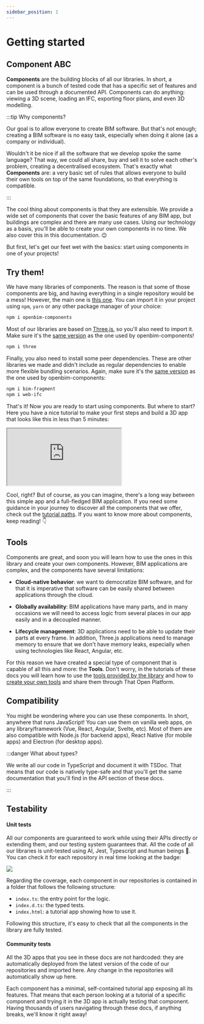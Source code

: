 ```yaml
---
sidebar_position: 1
---
```


# Getting started

## Component ABC

**Components** are the building blocks of all our libraries. In short, a component is a bunch of tested code that has a 
specific set of features and can be used through a documented API. Components can do anything: viewing a 3D scene,
loading an IFC, exporting floor plans, and even 3D modelling.

:::tip Why components?

Our goal is to allow everyone to create BIM software. But that's not enough; creating a BIM software is no easy task, especially when doing it alone (as a company or individual). 

Wouldn't it be nice if all the software that we develop spoke the same language? That way, we could all share, buy and sell it to solve each other's problem, creating a decentralised ecosystem. That's exactly what **Components** are: a very basic set of rules that allows everyone to build their own tools on top of the same foundations, so that everything is compatible.

:::

The cool thing about components is that they are extensible. We provide a wide set of components that cover the basic features of any BIM app, but buildings are complex and there are many use cases. Using our technology as a basis, you'll be able to create your own components in no time. We also cover this in this documentation. 😉

But first, let's get our feet wet with the basics: start using components in one of your projects!

## Try them!

We have many libraries of components. The reason is that some of those components are big, and having everything in a single repository would be a mess! However, the main one is [this one](https://github.com/IFCjs/components). You can import it in your project using `npm`, `yarn` or any other package manager of your choice:

```bash
npm i openbim-components
```

Most of our libraries are based on [Three.js](https://threejs.org/), so you'll also need to import it. Make sure it's the [same version](https://github.com/IFCjs/components/blob/main/package.json) as the one used by openbim-components!

```bash
npm i three
```

Finally, you also need to install some peer dependencies. These are other libraries we made and didn't include as regular dependencies to enable more flexible bundling scenarios. Again, make sure it's the [same version](https://github.com/IFCjs/components/blob/main/package.json) as the one used by openbim-components:

```bash
npm i bim-fragment
npm i web-ifc
```

That's it! Now you are ready to start using components. But where to start? Here you have a nice tutorial to make your first steps and build a 3D app that looks like this in less than 5 minutes:

<iframe src="https://ifcjs.github.io/components/src/core/SimpleScene/index.html"></iframe>

Cool, right? But of course, as you can imagine, there's a long way between this simple app and a full-fledged BIM application. If you need some guidance in your journey to discover all the components that we offer, check out the [tutorial paths](tutorial-paths.md). If you want to know more about components, keep reading! 👇

## Tools

Components are great, and soon you will learn how to use the ones in this library and create your own components. However, BIM applications are complex, and the components have several limitations:

- **Cloud-native behavior**: we want to democratize BIM software, and for that it is imperative that software can be easily shared between applications through the cloud.

- **Globally availability**: BIM applications have many parts, and in many occasions we will need to access logic from several places in our app easily and in a decoupled manner.

- **Lifecycle management**: 3D applications need to be able to update their parts at every frame. In addition, Three.js applications need to manage memory to ensure that we don't have memory leaks, especially when using technologies like React, Angular, etc.

For this reason we have created a special type of component that is capable of all this and more: the **Tools**. Don't worry, in the tutorials of these docs you will learn how to use the [tools provided by the library](../Tutorials/ToolsComponent.mdx) and how to [create your own tools](creating-components.md) and share them through That Open Platform.

## Compatibility

You might be wondering where you can use these components. In short, anywhere that runs JavaScript! You can use them on vanilla web apps, on any library/framework (Vue, React, Angular, Svelte, etc). Most of them are also compatible with Node.js (for backend apps), React Native (for mobile apps) and Electron (for desktop apps).

:::danger What about types?

We write all our code in TypeScript and document it with TSDoc. That means that our code is natively type-safe and that you'll get the same documentation that you'll find in the API section of these docs.

:::

## Testability

#### Unit tests

All our components are guaranteed to work while using their APIs directly or extending them, and our testing system guarantees that. All the code of all our libraries is unit-tested using AI, Jest, Typescript and human beings 🙂. You can check it for each repository in real time looking at the badge:

<img src='https://github.com/IFCjs/components/actions/workflows/tests.yml/badge.svg'></img>

Regarding the coverage, each component in our repositories is contained in a folder that follows the following structure:

- `index.ts`: the entry point for the logic.
- `index.d.ts`: the typed tests.
- `index.html`: a tutorial app showing how to use it.

Following this structure, it's easy to check that all the components in the library are fully tested.

#### Community tests

All the 3D apps that you see in these docs are not hardcoded: they are automatically deployed from the latest version of the code of our repositories and imported here. Any change in the repositories will automatically show up here.

Each component has a minimal, self-contained tutorial app exposing all its features. That means that each person looking at a tutorial of a specific component and trying it in the 3D app is actually testing that component. Having thousands of users navigating through these docs, if anything breaks, we'll know it right away!